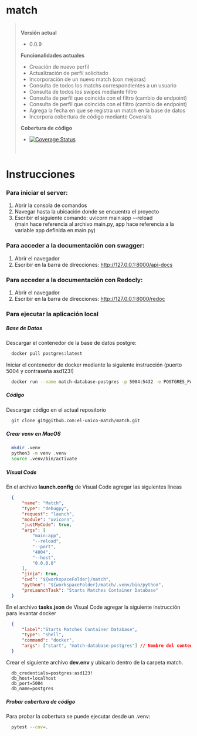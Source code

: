 # match

> \
> __Versión actual__
> * 0.0.9
> 
> __Funcionalidades actuales__
> * Creación de nuevo perfil
> * Actualización de perfil solicitado
> * Incorporación de un nuevo match (con mejoras)
> * Consulta de todos los matchs correspondientes a un usuario
> * Consulta de todos los swipes mediante filtro
> * Consulta de perfil que coincida con el filtro (cambio de endpoint) 
> * Consulta de perfil que coincida con el filtro (cambio de endpoint)
> * Agrega la fecha en que se registra un match en la base de datos
> * Incorpora cobertura de código mediante Coveralls
>
> __Cobertura de código__
> * [![Coverage Status](https://coveralls.io/repos/github/el-unico-match/match/badge.svg?branch=dev)](https://coveralls.io/github/el-unico-match/match?branch=dev)
>
> <br/>


# Instrucciones

### Para iniciar el server: 
  1) Abrir la consola de comandos
  2) Navegar hasta la ubicación donde se encuentra el proyecto
  3) Escribir el siguiente comando: uvicorn main:app --reload <br />
     (main hace referencia al archivo main.py, app hace referencia a la variable app definida en main.py)
	 
### Para acceder a la documentación con swagger: 
  1) Abrir el navegador
  2) Escribir en la barra de direcciones: http://127.0.0.1:8000/api-docs 
  
### Para acceder a la documentación con Redocly: 
  1) Abrir el navegador
  2) Escribir en la barra de direcciones: http://127.0.0.1:8000/redoc 
  
### Para ejecutar la aplicación local

##### Base de Datos
Descargar el contenedor de la base de datos postgre:
```bash
  docker pull postgres:latest
```

Iniciar el contenedor de docker mediante la siguiente instrucción (puerto 5004 y contraseña asd123!)
```bash
  docker run --name match-database-postgres -p 5004:5432 -e POSTGRES_PASSWORD=asd123!
```

##### Código

Descargar código en el actual repositorio
```bash
  git clone git@github.com:el-unico-match/match.git
```

##### Crear venv en MacOS
```bash
  mkdir .venv
  python3 -m venv .venv
  source .venv/bin/activate
```

##### Visual Code

En el archivo **launch.config** de Visual Code agregar las siguientes líneas

```json
  {
      "name": "Match",
      "type": "debugpy",
      "request": "launch",
      "module": "uvicorn",
      "justMyCode": true,
      "args": [
          "main:app",
          "--reload",
          "--port",
          "4004",
          "--host",
          "0.0.0.0"
      ],
      "jinja": true,
      "cwd": "${workspaceFolder}/match",
      "python": "${workspaceFolder}/match/.venv/bin/python",
      "preLaunchTask": "Starts Matches Container Database"
  }
```

En el archivo **tasks.json** de Visual Code agregar la siguiente instrucción para levantar docker
```json
  {
      "label":"Starts Matches Container Database",
      "type": "shell",
      "command": "docker",
      "args": ["start", "match-database-postgres"] // Nombre del contenedor
  }
```

Crear el siguiente archivo **dev.env** y ubicarlo dentro de la carpeta match. 
```
  db_credentials=postgres:asd123!
  db_host=localhost
  db_port=5004
  db_name=postgres
```

##### Probar cobertura de código
Para probar la cobertura se puede ejecutar desde un .venv:
```bash
  pytest --cov=. 
```